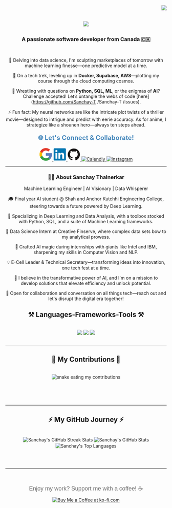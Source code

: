 <img align="right" src="https://visitor-badge.laobi.icu/badge?page_id=Sanchay-T.Sanchay-T" />

<h1 align="center">
    <img src="https://readme-typing-svg.herokuapp.com/?font=Righteous&size=35&center=true&vCenter=true&width=500&height=70&duration=4000&lines=Zooming+through+the+cosmos...;It's+Sanchay+Thalnerkar+dropping+in!+👋" />
</h1>

<h3 align="center">A passionate software developer from Canada 🇨🇦</h3>

<br/>

<div align="center">
 
 🔭 Delving into data science, I'm sculpting marketplaces of tomorrow with machine learning finesse—one predictive model at a time.
 
 🌱 On a tech trek, leveling up in **Docker, Supabase, AWS**—plotting my course through the cloud computing cosmos.

💬 Wrestling with questions on **Python, SQL, ML**, or the enigmas of **AI**? Challenge accepted! Let’s untangle the webs of code [here](https://github.com/Sanchay-T
/Sanchay-T
/issues).

⚡ Fun fact: My neural networks are like the intricate plot twists of a thriller movie—designed to intrigue and predict with eerie accuracy. As for anime, I strategize like a shounen hero—always ten steps ahead.

 </div>
 
<div align="center">
  <p style="font-size:20px; font-weight:bold; color:#4b8bbe;">🌐 Let's Connect & Collaborate!</p>
  
  <!-- Gmail -->
  <a href="mailto:thalnerkarsanchay17@gmail.com">
    <img height="40" src="https://raw.githubusercontent.com/devicons/devicon/master/icons/google/google-original.svg" alt="Gmail" />
  </a>
  
  <!-- LinkedIn -->
  <a href="https://www.linkedin.com/in/sanchay-thalnerkar-0b8a47215/" target="_blank">
    <img height="40" src="https://raw.githubusercontent.com/devicons/devicon/master/icons/linkedin/linkedin-original.svg" alt="LinkedIn" />
  </a>

  <!-- GitHub -->
  <a href="https://github.com/Sanchay-T" target="_blank">
    <img height="40" src="https://raw.githubusercontent.com/devicons/devicon/master/icons/github/github-original.svg" alt="GitHub" />
  </a>

  <!-- Calendly -->
  <a href="https://cal.com/sanchay-sachin-thalnerkar-k4acm3/15min" target="_blank">
    <img height="40" src="https://your-custom-calendly-icon-url.svg" alt="Calendly" />
  </a>

  <!-- Instagram (Uncomment if needed) -->
   <a href="YOUR_INSTAGRAM_LINK" target="_blank">
    <img height="40" src="https://raw.githubusercontent.com/devicons/devicon/master/icons/instagram/instagram-original.svg" alt="Instagram" />
  </a>
</div>

 <hr/>

 <!-- About Me Section -->
<div align="center">
  <h3>👨‍🚀 About Sanchay Thalnerkar</h3>
  <p>Machine Learning Engineer | AI Visionary | Data Whisperer</p>
  <p>🎓 Final year AI student @ Shah and Anchor Kutchhi Engineering College, steering towards a future powered by Deep Learning.</p>
  <p>🧠 Specializing in Deep Learning and Data Analysis, with a toolbox stocked with Python, SQL, and a suite of Machine Learning frameworks.</p>
  <p>🏅 Data Science Intern at Creative Finserve, where complex data sets bow to my analytical prowess.</p>
  <p>🔨 Crafted AI magic during internships with giants like Intel and IBM, sharpening my skills in Computer Vision and NLP.</p>
  <p>💡 E-Cell Leader & Technical Secretary—transforming ideas into innovation, one tech fest at a time.</p>
  <p>🚀 I believe in the transformative power of AI, and I'm on a mission to develop solutions that elevate efficiency and unlock potential.</p>
  <p>🤝 Open for collaboration and conversation on all things tech—reach out and let's disrupt the digital era together!</p>
</div>
 
<h2 align="center">⚒️ Languages-Frameworks-Tools ⚒️</h2>
<br/>
<div align="center">
    <img src="https://skillicons.dev/icons?i=python,tensorflow,pytorch,keras,opencv,numpy,pandas,matplotlib,scikitlearn,jupyter" />
    <img src="https://skillicons.dev/icons?i=django,html,css,javascript,bootstrap" />
    <img src="https://skillicons.dev/icons?i=docker,digitalocean,github,git,vscode" /><br>
</div>


<br/>
<hr/>

<div align="center">
  <h2>🐍 My Contributions 🐍</h2>
  <br>
  <img alt="snake eating my contributions" src="https://raw.githubusercontent.com/Sanchay-T
/Sanchay-T/output/github-contribution-grid-snake.svg" />
  
  <br/><br/><br/>
</div>

<hr/>

<h2 align="center">⚡ My GitHub Journey ⚡</h2>
<br>
<div align=center>
  <!-- GitHub Streak Stats -->
  <img width=390 src="https://github-readme-streak-stats.herokuapp.com/?user=Sanchay-T&theme=tokyonight&border_radius=10" alt="Sanchay's GitHub Streak Stats"/>
  
  <!-- GitHub Stats -->
  <img width=390 src="https://github-readme-stats.vercel.app/api?username=Sanchay-T&show_icons=true&theme=tokyonight&border_radius=10" alt="Sanchay's GitHub Stats" />

  <br/>

  <!-- Top Languages -->
  <img width=325 align="center" src="https://github-readme-stats.vercel.app/api/top-langs/?username=Sanchay-T&theme=tokyonight&border_radius=10&langs_count=8&layout=compact" alt="Sanchay's Top Languages" />
</div>

<br/><br/>

<hr/>

<br/>

<div align="center">
    <p style="font-size:18px; color:#6d6d6d; font-family:Arial, sans-serif; margin-bottom:10px;">
        Enjoy my work? Support me with a coffee! ☕
    </p>
    <a href='ko-fi.com/sanchay' target='_blank'>
        <img height='50' style='border:0px; height:50px;' src='https://storage.ko-fi.com/cdn/kofi1.png?v=3' alt='Buy Me a Coffee at ko-fi.com' />
    </a>
</div>

<br/>


